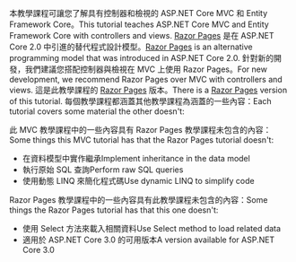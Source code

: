 <span data-ttu-id="e7df9-101">本教學課程可讓您了解具有控制器和檢視的 ASP.NET Core MVC 和 Entity Framework Core。</span><span class="sxs-lookup"><span data-stu-id="e7df9-101">This tutorial teaches ASP.NET Core MVC and Entity Framework Core with controllers and views.</span></span> <span data-ttu-id="e7df9-102">[Razor Pages](xref:razor-pages/index) 是在 ASP.NET Core 2.0 中引進的替代程式設計模型。</span><span class="sxs-lookup"><span data-stu-id="e7df9-102">[Razor Pages](xref:razor-pages/index) is an alternative programming model that was introduced in ASP.NET Core 2.0.</span></span> <span data-ttu-id="e7df9-103">針對新的開發，我們建議您搭配控制器與檢視在 MVC 上使用 Razor Pages。</span><span class="sxs-lookup"><span data-stu-id="e7df9-103">For new development, we recommend Razor Pages over MVC with controllers and views.</span></span> <span data-ttu-id="e7df9-104">這是此教學課程的 [Razor Pages](xref:data/ef-rp/intro) 版本。</span><span class="sxs-lookup"><span data-stu-id="e7df9-104">There is a [Razor Pages](xref:data/ef-rp/intro) version of this tutorial.</span></span> <span data-ttu-id="e7df9-105">每個教學課程都涵蓋其他教學課程為涵蓋的一些內容：</span><span class="sxs-lookup"><span data-stu-id="e7df9-105">Each tutorial covers some material the other doesn't:</span></span>

<span data-ttu-id="e7df9-106">此 MVC 教學課程中的一些內容具有 Razor Pages 教學課程未包含的內容：</span><span class="sxs-lookup"><span data-stu-id="e7df9-106">Some things this MVC tutorial has that the Razor Pages tutorial doesn't:</span></span>

* <span data-ttu-id="e7df9-107">在資料模型中實作繼承</span><span class="sxs-lookup"><span data-stu-id="e7df9-107">Implement inheritance in the data model</span></span>
* <span data-ttu-id="e7df9-108">執行原始 SQL 查詢</span><span class="sxs-lookup"><span data-stu-id="e7df9-108">Perform raw SQL queries</span></span>
* <span data-ttu-id="e7df9-109">使用動態 LINQ 來簡化程式碼</span><span class="sxs-lookup"><span data-stu-id="e7df9-109">Use dynamic LINQ to simplify code</span></span>
 
<span data-ttu-id="e7df9-110">Razor Pages 教學課程中的一些內容具有此教學課程未包含的內容：</span><span class="sxs-lookup"><span data-stu-id="e7df9-110">Some things the Razor Pages tutorial has that this one doesn't:</span></span>

* <span data-ttu-id="e7df9-111">使用 Select 方法來載入相關資料</span><span class="sxs-lookup"><span data-stu-id="e7df9-111">Use Select method to load related data</span></span>
* <span data-ttu-id="e7df9-112">適用於 ASP.NET Core 3.0 的可用版本</span><span class="sxs-lookup"><span data-stu-id="e7df9-112">A version available for ASP.NET Core 3.0</span></span>
